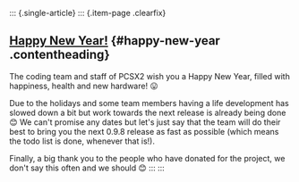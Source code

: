 ::: {.single-article}
::: {.item-page .clearfix}
## [Happy New Year!](/102-happy-new-year.html) {#happy-new-year .contentheading}

The coding team and staff of PCSX2 wish you a Happy New Year, filled
with happiness, health and new hardware!
😛


Due to the holidays and some team members having a life development has
slowed down a bit but work towards the next release is already being
done
😊 We can't promise any dates but let's just say
that the team will do their best to bring you the next 0.9.8 release as
fast as possible (which means the todo list is done, whenever that
is!).

Finally, a big thank you to the people who have donated for the project,
we don't say this often and we should
😊
:::
:::
